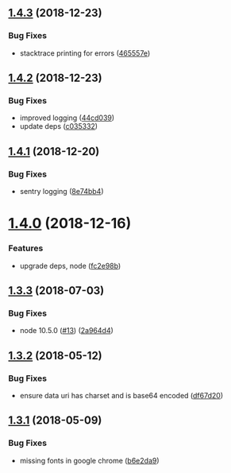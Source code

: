 ## [1.4.3](https://github.com/microfleet/html-to-pdf/compare/v1.4.2...v1.4.3) (2018-12-23)


### Bug Fixes

* stacktrace printing for errors ([465557e](https://github.com/microfleet/html-to-pdf/commit/465557e))

## [1.4.2](https://github.com/microfleet/html-to-pdf/compare/v1.4.1...v1.4.2) (2018-12-23)


### Bug Fixes

* improved logging ([44cd039](https://github.com/microfleet/html-to-pdf/commit/44cd039))
* update deps ([c035332](https://github.com/microfleet/html-to-pdf/commit/c035332))

## [1.4.1](https://github.com/microfleet/html-to-pdf/compare/v1.4.0...v1.4.1) (2018-12-20)


### Bug Fixes

* sentry logging ([8e74bb4](https://github.com/microfleet/html-to-pdf/commit/8e74bb4))

# [1.4.0](https://github.com/microfleet/html-to-pdf/compare/v1.3.3...v1.4.0) (2018-12-16)


### Features

* upgrade deps, node ([fc2e98b](https://github.com/microfleet/html-to-pdf/commit/fc2e98b))

<a name="1.3.3"></a>
## [1.3.3](https://github.com/microfleet/html-to-pdf/compare/v1.3.2...v1.3.3) (2018-07-03)


### Bug Fixes

* node 10.5.0 ([#13](https://github.com/microfleet/html-to-pdf/issues/13)) ([2a964d4](https://github.com/microfleet/html-to-pdf/commit/2a964d4))

<a name="1.3.2"></a>
## [1.3.2](https://github.com/microfleet/html-to-pdf/compare/v1.3.1...v1.3.2) (2018-05-12)


### Bug Fixes

* ensure data uri has charset and is base64 encoded ([df67d20](https://github.com/microfleet/html-to-pdf/commit/df67d20))

<a name="1.3.1"></a>
## [1.3.1](https://github.com/microfleet/html-to-pdf/compare/v1.3.0...v1.3.1) (2018-05-09)


### Bug Fixes

* missing fonts in google chrome ([b6e2da9](https://github.com/microfleet/html-to-pdf/commit/b6e2da9))
